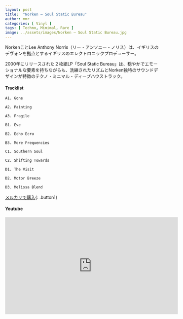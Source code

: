 ```yaml
---
layout: post
title:  "Norken – Soul Static Bureau"
author: mmr
categories: [ Vinyl ]
tags: [ Techno, Minimal, Rare ]
image: ../assets/images/Norken – Soul Static Bureau.jpg
---
```


NorkenことLee Anthony Norris（リー・アンソニー・ノリス）は、イギリスのデヴォンを拠点とするイギリスのエレクトロニックプロデューサー。

2000年にリリースされた２枚組LP「Soul Static Bureau」は、穏やかでエモーショナルな要素を持ちながらも、洗練されたリズムとNorken独特のサウンドデザインが特徴のテクノ・ミニマル・ディープハウストラック。

#### Tracklist
```md
A1. Gone

A2. Painting

A3. Fragile

B1. Eve

B2. Echo Ecru

B3. More Frequencies

C1. Southern Soul

C2. Shifting Towards

D1. The Visit

D2. Motor Breeze

D3. Melissa Blend
```

[メルカリで購入](https://jp.mercari.com/item/m49930985507?afid=6142608987){: .button1}

#### Youtube
<iframe width="560" height="315" src="https://www.youtube.com/embed/Se2tRkMcNL4?si=YNI7G5xkyeq0lHfl" title="YouTube video player" frameborder="0" allow="accelerometer; autoplay; clipboard-write; encrypted-media; gyroscope; picture-in-picture; web-share" referrerpolicy="strict-origin-when-cross-origin" allowfullscreen></iframe>
